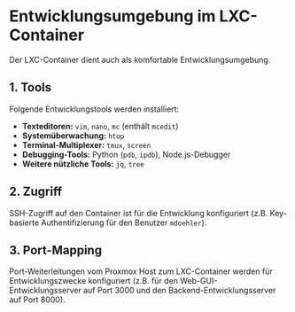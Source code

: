 # Entwicklungsumgebung im LXC-Container

Der LXC-Container dient auch als komfortable Entwicklungsumgebung.

## 1. Tools
Folgende Entwicklungstools werden installiert:
*   **Texteditoren:** `vim`, `nano`, `mc` (enthält `mcedit`)
*   **Systemüberwachung:** `htop`
*   **Terminal-Multiplexer:** `tmux`, `screen`
*   **Debugging-Tools:** Python (`pdb`, `ipdb`), Node.js-Debugger
*   **Weitere nützliche Tools:** `jq`, `tree`

## 2. Zugriff
SSH-Zugriff auf den Container ist für die Entwicklung konfiguriert (z.B. Key-basierte Authentifizierung für den Benutzer `mdoehler`).

## 3. Port-Mapping
Port-Weiterleitungen vom Proxmox Host zum LXC-Container werden für Entwicklungszwecke konfiguriert (z.B. für den Web-GUI-Entwicklungsserver auf Port 3000 und den Backend-Entwicklungsserver auf Port 8000).
